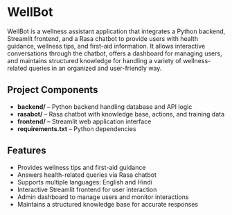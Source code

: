 # WellBot

WellBot is a wellness assistant application that integrates a Python backend, Streamlit frontend, and a Rasa chatbot to provide users with health guidance, wellness tips, and first-aid information.
It allows interactive conversations through the chatbot, offers a dashboard for managing users, and maintains structured knowledge for handling a variety of wellness-related queries in an organized and user-friendly way.

## **Project Components**
- **backend/** – Python backend handling database and API logic  
- **rasabot/** – Rasa chatbot with knowledge base, actions, and training data  
- **frontend/** – Streamlit web application interface  
- **requirements.txt** – Python dependencies

## **Features**
- Provides wellness tips and first-aid guidance  
- Answers health-related queries via Rasa chatbot
- Supports multiple languages: English and Hindi  
- Interactive Streamlit frontend for user interaction  
- Admin dashboard to manage users and monitor interactions  
- Maintains a structured knowledge base for accurate responses 
